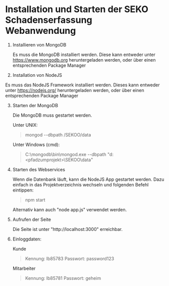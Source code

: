 # Installation und Starten der SEKO Schadenserfassung Webanwendung

1. Installieren von MongoDB
   
   Es muss die MongoDB installiert werden. Diese kann entweder unter https://www.mongodb.org
   heruntergeladen werden, oder über einen entsprechenden Package Manager

2. Installation von NodeJS
  
  Es muss das NodeJS Framework installiert werden. Dieses kann entweder unter https://nodejs.org/ 
  heruntergeladen werden, oder über einen entsprechenden Package Manager

3. Starten der MongoDB

   Die MongoDB muss gestartet werden. 

   Unter UNIX: 
   > mongod --dbpath <PfadZumProjekt>/SEKOO/data

   Unter Windows (cmd):
   > C:\mongodb\bin\mongod.exe --dbpath "d:\<pfadzumprojekt>\SEKOO\data"

4. Starten des Webservices

   Wenn die Datenbank läuft, kann die NodeJS App gestartet werden. Dazu einfach in das
   Projektverzeichnis wechseln und folgenden Befehl eintippen:

   > npm start

   Alternativ kann auch "node app.js" verwendet werden.

5. Aufrufen der Seite

   Die Seite ist unter "http://localhost:3000" erreichbar.

6. Einloggdaten:

   Kunde
   > Kennung:  lb85783
     Passwort: password123 
 
   Mitarbeiter
   >  Kennung:  lb85781
     Passwort: geheim
